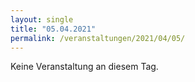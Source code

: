 ```yaml
---
layout: single
title: "05.04.2021"
permalink: /veranstaltungen/2021/04/05/
---
```


Keine Veranstaltung an diesem Tag.
